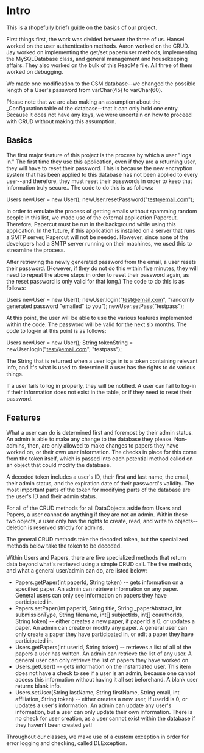 # Intro

This is a (hopefully brief) guide on the basics of our project.

First things first, the work was divided between the three of us. Hansel worked on the user authentication methods. Aaron worked on the CRUD. Jay worked on implementing the get/set paper/user methods, implementing the MySQLDatabase class, and general management and housekeeping affairs. They also worked on the bulk of this ReadMe file. All three of them worked on debugging.

We made one modification to the CSM database--we changed the possible length of a User's password from varChar(45) to varChar(60).

Please note that we are also making an assumption about the _Configuration table of the database--that it can only hold one entry. Because it does not have any keys, we were uncertain on how to proceed with CRUD without making this assumption.

## Basics

The first major feature of this project is the process by which a user "logs in." The first time they use this application, even if they are a returning user, they will have to reset their password. This is because the new encryption system that has been applied to this database has not been applied to every user--and therefore, they must reset their passwords in order to keep that information truly secure.. The code to do this is as follows:

Users newUser = new User();
newUser.resetPassword("test@email.com");

In order to emulate the process of getting emails without spamming random people in this list, we made use of the external application Papercut. Therefore, Papercut must be run in the background while using this application. In the future, if this application is installed on a server that runs a SMTP server, Papercut will not be needed. However, since none of the developers had a SMTP server running on their machines, we used this to streamline the process.

After retrieving the newly generated password from the email, a user resets their password. (However, if they do not do this within five minutes, they will need to repeat the above steps in order to reset their password again, as the reset password is only valid for that long.) The code to do this is as follows:

Users newUser = new User();
newUser.login("test@email.com", "randomly generated password "emailed" to you");
newUser.setPass("testpass");

At this point, the user will be able to use the various features implemented within the code. The password will be valid for the next six months. The code to log-in at this point is as follows:

Users newUser = new User();
String tokenString = newUser.login("test@email.com", "testpass");

The String that is returned when a user logs in is a token containing relevant info, and it's what is used to determine if a user has the rights to do various things.

If a user fails to log in properly, they will be notified. A user can fail to log-in if their information does not exist in the table, or if they need to reset their password.

## Features

What a user can do is determined first and foremost by their admin status. An admin is able to make any change to the database they please. Non-admins, then, are only allowed to make changes to papers they have worked on, or their own user information. The checks in place for this come from the token itself, which is passed into each potential method called on an object that could modify the database. 

A decoded token includes a user's ID, their first and last name, the email, their admin status, and the expiration date of their password's validity. The most important parts of the token for modifying parts of the database are the user's ID and their admin status. 

For all of the CRUD methods for all DataObjects aside from Users and Papers, a user cannot do anything if they are not an admin. Within these two objects, a user only has the rights to create, read, and write to objects--deletion is reserved strictly for admins. 

The general CRUD methods take the decoded token, but the specialized methods below take the token to be decoded.

Within Users and Papers, there are five specialized methods that return data beyond what's retrieved using a simple CRUD call. The five methods, and what a general user/admin can do, are listed below:

* Papers.getPaper(int paperId, String token) -- gets information on a specified paper. An admin can retrieve information on any paper. General users can only see information on papers they have participated in.
* Papers.setPaper(int paperId, String title, String _paperAbstract, int submissionType, String filename, int[] subjectIds, int[] coauthorIds, String token) -- either creates a new paper, if paperId is 0, or updates a paper. An admin can create or modify any paper. A general user can only create a paper they have participated in, or edit a paper they have participated in.
* Users.getPapers(int userId, String token) -- retrieves a list of all of the papers a user has written. An admin can retrieve the list of any user. A general user can only retrieve the list of papers they have worked on.
* Users.getUser() -- gets information on the instantiated user. This item does not have a check to see if a user is an admin, because one cannot access this information without having it all set beforehand. A blank user returns blank info.
* Users.setUser(String lastName, String firstName, String email, int affiliation, String token) -- either creates a new user, if userId is 0, or updates a user's information. An admin can update any user's information, but a user can only update their own information. There is no check for user creation, as a user cannot exist within the database if they haven't been created yet!

Throughout our classes, we make use of a custom exception in order for error logging and checking, called DLException. 